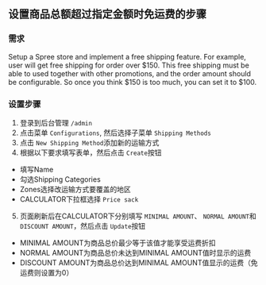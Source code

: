 ## 设置商品总额超过指定金额时免运费的步骤

### 需求
Setup a Spree store and implement a free shipping feature. For example, user will get free shipping for order over $150. This free shipping must be able to used together with other promotions, and the order amount should be configurable. So once you think $150 is too much, you can set it to $100.

### 设置步骤
1. 登录到后台管理 `/admin`
2. 点击菜单 `Configurations`, 然后选择子菜单 `Shipping Methods`
3. 点击 `New Shipping Method`添加新的运输方式
4. 根据以下要求填写表单，然后点击 `Create`按钮
  * 填写Name
  * 勾选Shipping Categories
  * Zones选择改运输方式要覆盖的地区
  * CALCULATOR下拉框选择 `Price sack`
5. 页面刷新后在CALCULATOR下分别填写 `MINIMAL AMOUNT`、 `NORMAL AMOUNT`和 `DISCOUNT AMOUNT`，然后点击 `Update`按钮
  * MINIMAL AMOUNT为商品总价最少等于该值才能享受运费折扣
  * NORMAL AMOUNT为商品总价未达到MINIMAL AMOUNT值时显示的运费
  * DISCOUNT AMOUNT为商品总价达到MINIMAL AMOUNT值显示的运费（免运费则设置为0）
